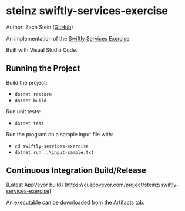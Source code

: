 # steinz swiftly-services-exercise
Author: Zach Stein ([GitHub](https://github.com/steinz/swiftly-services-exercise))

An implementation of the [Swiftly Services Exercise](https://github.com/Swiftly-Systems/code-exercise-services).

Built with Visual Studio Code.

## Running the Project

Build the project:

* `dotnet restore`
* `dotnet build`

Run unit tests:

* `dotnet test`

Run the program on a sample input file with:

* `cd swiftly-services-exercise`
* `dotnet run ..\input-sample.txt`

## Continuous Integration Build/Release

[Latest AppVeyor build] (https://ci.appveyor.com/project/steinz/swiftly-services-exercise)

An executable can be downloaded from the [Artifacts](https://ci.appveyor.com/project/steinz/swiftly-services-exercise/build/artifacts) tab.
